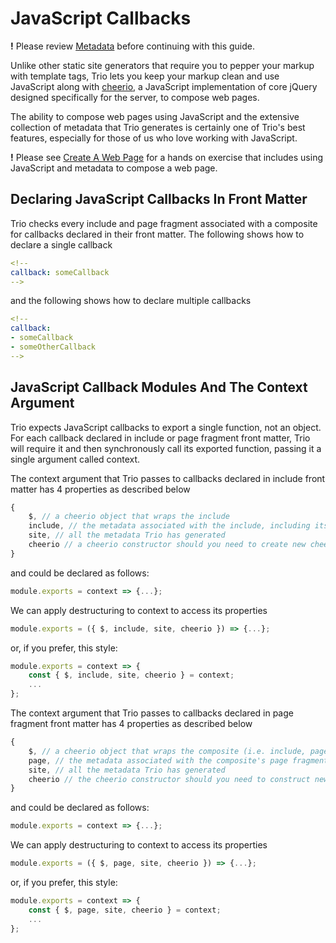 <!--
template: learnhowto.html
title: JavaScript Callbacks
appendToTarget: true
activeHeaderItem: 2
callback: showCurrentPageInHeader.js
-->

# JavaScript Callbacks

__!__ Please review <a data-trio-link href="/docs/learn/metadata">Metadata</a> before continuing with this guide.

Unlike other static site generators that require you to pepper your markup with template tags, Trio lets you keep your markup clean and use JavaScript along with <a href=" https://github.com/cheeriojs/cheerio" target="_blank">cheerio</a>, a JavaScript implementation of core jQuery designed specifically for the server, to compose web pages.

The ability to compose web pages using JavaScript and the extensive collection of metadata that Trio generates is certainly one of Trio's best features, especially for those of us who love working with JavaScript. 

__!__ Please see <a data-trio-link href="/docs/learn/createawebpage">Create A Web Page</a> for a hands 
on exercise that includes using JavaScript and metadata to compose a web page.

## Declaring JavaScript Callbacks In Front Matter

Trio checks every include and page fragment associated with a composite for callbacks declared in their front matter. The following shows how to declare a single callback

```YAML
<!--
callback: someCallback
-->
```
and the following shows how to declare multiple callbacks


```YAML
<!--
callback:
- someCallback
- someOtherCallback
-->
```

## JavaScript Callback Modules And The Context Argument

Trio expects JavaScript callbacks to export a single function, not an object. For each callback declared in include or page fragment front matter, Trio will require it and then synchronously call its exported function, passing it a single argument called context.

The context argument that Trio passes to callbacks declared in include front matter has 4 properties as described below

```javascript
{
    $, // a cheerio object that wraps the include
    include, // the metadata associated with the include, including its front matter
    site, // all the metadata Trio has generated
    cheerio // a cheerio constructor should you need to create new cheerio objects
}
```

and could be declared as follows:

```javascript
module.exports = context => {...};
```

We can apply destructuring to context to access its properties

```javascript
module.exports = ({ $, include, site, cheerio }) => {...};
```

or, if you prefer, this style:

```javascript
module.exports = context => {
    const { $, include, site, cheerio } = context;
    ...
};
```

The context argument that Trio passes to callbacks declared in page fragment front matter has 4 properties as described below

```javascript
{
    $, // a cheerio object that wraps the composite (i.e. include, page fragment and page template)
    page, // the metadata associated with the composite's page fragment, including its front matter
    site, // all the metadata Trio has generated
    cheerio // the cheerio constructor should you need to construct new cheerio objects
}
```

and could be declared as follows:

```javascript
module.exports = context => {...};
```

We can apply destructuring to context to access its properties

```javascript
module.exports = ({ $, page, site, cheerio }) => {...};
```

or, if you prefer, this style:

```javascript
module.exports = context => {
    const { $, page, site, cheerio } = context;
    ...
};
```
